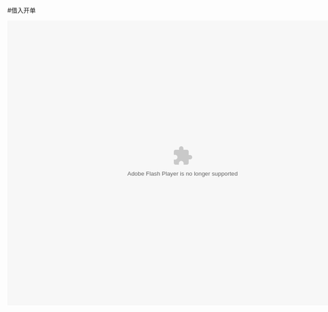 #借入开单

<embed src="http://resource.3cwdb.com/kailong-donghua/F300000201108080200.swf" width="800" height="650"  pluginspage="http://www.macromedia.com/go/getflashplayer" 
type="application/x-shockwave-flash" ></embed>

